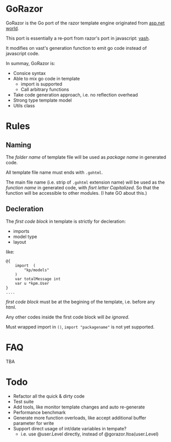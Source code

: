 # GoRazor

GoRazor is the Go port of the razor template engine originated from [asp.net world](http://weblogs.asp.net/scottgu/archive/2010/07/02/introducing-razor.aspx).

This port is essentially a re-port from razor's port in javascript: [vash](https://github.com/kirbysayshi/vash).

It modifies on vast's generation function to emit go code instead of javascript code.

In summay, GoRazor is:

* Consice syntax
* Able to mix go code in template
  * import is supported
  * Call arbitrary functions
* Take code generation approach, i.e. no reflection overhead
* Strong type template model
* Utils class

# Rules

## Naming

The *folder name* of template file will be used as *package name* in generated code.

All template file name must ends with `.gohtml`.

The main file name (i.e. strip of `.gohtml` extension name) will be used as the *function name* in generated code, with *fisrt letter Capitalized*. So that the function will be accessible to other modules. (I hate GO about this.)

## Decleration

The *first code block* in template is strictly for decleration:

* imports
* model type
* layout

like:

```
@{
	import  (
		"kp/models"
	)
	var totalMessage int
	var u *kpm.User
}
....
```

*first code block* must be at the begining of the template, i.e. before any html.

Any other codes inside the first code block will *be ignored*.

Must wrapped import in `()`, `import "packagename"` is not yet supported.

# FAQ

TBA

# Todo

* Refactor all the quick & dirty code
* Test suite
* Add tools, like monitor template changes and auto re-generate
* Performance benchmark
* Generate more function overloads, like accept additional buffer parameter for write
* Support direct usage of int/date variables in tempate?
  * i.e. use @user.Level directly, instead of @gorazor.Itoa(user.Level)
